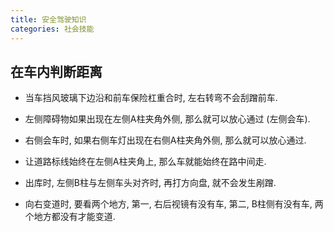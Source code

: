 ```yaml
---
title: 安全驾驶知识
categories: 社会技能
---
```




## 在车内判断距离

* 当车挡风玻璃下边沿和前车保险杠重合时, 左右转弯不会刮蹭前车.

* 左侧障碍物如果出现在左侧A柱夹角外侧, 那么就可以放心通过 (左侧会车).

* 右侧会车时, 如果右侧车灯出现在右侧A柱夹角外侧, 那么就可以放心通过.

* 让道路标线始终在左侧A柱夹角上, 那么车就能始终在路中间走.

* 出库时, 左侧B柱与左侧车头对齐时, 再打方向盘, 就不会发生剐蹭.

* 向右变道时, 要看两个地方, 第一, 右后视镜有没有车, 第二, B柱侧有没有车, 两个地方都没有才能变道.

  